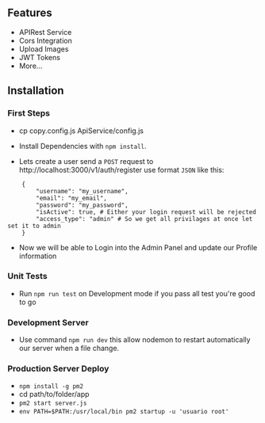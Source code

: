 ## Features ##
- APIRest Service
- Cors Integration
- Upload Images
- JWT Tokens
- More...

## Installation ##

### First Steps ###

- cp copy.config.js ApiService/config.js

- Install Dependencies with `npm install`.

- Lets create a user send a `POST` request to http://localhost:3000/v1/auth/register use format `JSON` like this:
```
    {
        "username": "my_username",
        "email": "my_email",
        "password": "my_password",
        "isActive": true, # Either your login request will be rejected
        "access_type": "admin" # So we get all privilages at once let set it to admin
    }
```
- Now we will be able to Login into the Admin Panel and update our Profile information

### Unit Tests ###
- Run `npm run test` on Development mode if you pass all test you're good to go

### Development Server ###

- Use command `npm run dev` this allow nodemon to restart automatically our server when a file change.

### Production Server Deploy ###

- `npm install -g pm2`
- cd path/to/folder/app
- `pm2 start server.js`
- `env PATH=$PATH:/usr/local/bin pm2 startup -u 'usuario root'`
